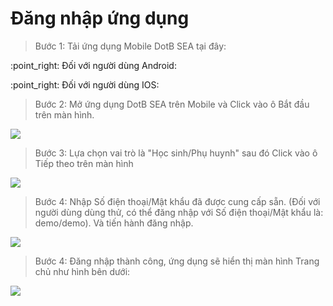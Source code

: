 # Đăng nhập ứng dụng

> Bước 1: Tải ứng dụng Mobile DotB SEA tại đây:

:point\_right: Đối với người dùng Android:  [<img src="../.gitbook/assets/image (16).png" alt="" data-size="line"> ](https://play.google.com/store/apps/details?id=vn.dotb.sea)

:point\_right: Đối với người dùng IOS:  [<img src="../.gitbook/assets/image (15).png" alt="" data-size="line">](https://apps.apple.com/vn/app/dotb-crm/id1475488445)&#x20;

> Bước 2: Mở ứng dụng DotB SEA trên Mobile và Click vào ô Bắt đầu trên màn hình.

![](../.gitbook/assets/1.5.jpg)

> Bước 3: Lựa chọn vai trò là "Học sinh/Phụ huynh" sau đó Click vào ô Tiếp theo trên màn hình

![](<../.gitbook/assets/2 (7).jpg>)

> Bước 4: Nhập Số điện thoại/Mật khẩu đã được cung cấp sẵn. (Đối với người dùng dùng thử, có thể đăng nhập với Số điện thoại/Mật khẩu là: demo/demo). Và tiến hành đăng nhập.

![](<../.gitbook/assets/3 (5).jpg>)

> Bước 4: Đăng nhập thành công, ứng dụng sẽ hiển thị màn hình Trang chủ như hình bên dưới:

![](../.gitbook/assets/f0077e9a4065b43bed74.jpg)



